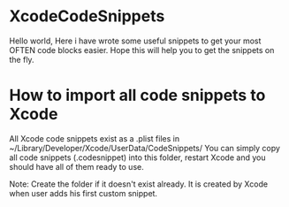 # XcodeCodeSnippets

  Hello world, Here i have wrote some useful snippets to get your most OFTEN code blocks easier. Hope this will help you to get the snippets on the fly.
 
# How to import all code snippets to Xcode

All Xcode code snippets exist as a .plist files in ~/Library/Developer/Xcode/UserData/CodeSnippets/ You can simply copy all code snippets (.codesnippet) into this folder, restart Xcode and you should have all of them ready to use.  

Note: Create the folder if it doesn't exist already. It is created by Xcode when user adds his first custom snippet.
